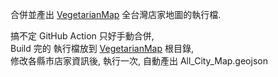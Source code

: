 合併並產出 [VegetarianMap][] 全台灣店家地圖的執行檔.

搞不定 GitHub Action 只好手動合併,  
Build 完的 執行檔放到 [VegetarianMap][] 根目錄,  
修改各縣市店家資訊後, 執行一次, 自動產出 All_City_Map.geojson

[VegetarianMap]: https://github.com/shinrenpan/VegetarianMap

